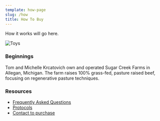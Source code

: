 ```yaml
---
template: how-page
slug: /how
title: How To Buy
---
```

How it works will go here.

![Toys](/assets/vanessa-bucceri-gdirwiyama8-unsplash.jpg "Toys")

### Beginnings
Tom and Michelle Krcatovich own and operated Sugar Creek Farms in Allegan, Michigan. The farm raises 100% grass-fed, pasture raised beef, focusing on regenerative pasture techniques.

### Resources
- [Frequently Asked Questions](/faq)
- [Protocols](/protocol)
- [Contact to purchase](/contact)
